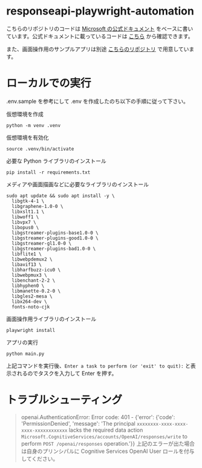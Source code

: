 # responseapi-playwright-automation

こちらのリポジトリのコードは [Microsoft の公式ドキュメント](https://learn.microsoft.com/ja-jp/azure/ai-services/openai/how-to/responses?tabs=python-secure) をベースに書いています。公式ドキュメントに載っているコードは [こちら](document/main.py) から確認できます。

また、画面操作用のサンプルアプリは別途 [こちらのリポジトリ](https://github.com/yus04/contract-application-form) で用意しています。

# ローカルでの実行

.env.sample を参考にして .env を作成したのち以下の手順に従って下さい。

仮想環境を作成
```
python -m venv .venv
```

仮想環境を有効化
```
source .venv/bin/activate
```

必要な Python ライブラリのインストール
```
pip install -r requirements.txt
```

メディアや画面描画などに必要なライブラリのインストール
```
sudo apt update && sudo apt install -y \
  libgtk-4-1 \
  libgraphene-1.0-0 \
  libxslt1.1 \
  libwoff1 \
  libvpx7 \
  libopus0 \
  libgstreamer-plugins-base1.0-0 \
  libgstreamer-plugins-good1.0-0 \
  libgstreamer-gl1.0-0 \
  libgstreamer-plugins-bad1.0-0 \
  libflite1 \
  libwebpdemux2 \
  libavif13 \
  libharfbuzz-icu0 \
  libwebpmux3 \
  libenchant-2-2 \
  libhyphen0 \
  libmanette-0.2-0 \
  libgles2-mesa \
  libx264-dev \
  fonts-noto-cjk
```

画面操作用ライブラリのインストール
```
playwright install
```

アプリの実行
```
python main.py
```

上記コマンドを実行後、`Enter a task to perform (or 'exit' to quit):` と表示されるのでタスクを入力して Enter を押す。

# トラブルシューティング

> openai.AuthenticationError: Error code: 401 - {'error': {'code': 'PermissionDenied', 'message': 'The principal `xxxxxxxx-xxxx-xxxx-xxxx-xxxxxxxxxxxx` lacks the required data action `Microsoft.CognitiveServices/accounts/OpenAI/responses/write` to perform `POST /openai/responses` operation.'}}
上記のエラーが出た場合は自身のプリンシパルに Cognitive Services OpenAI User ロールを付与してください。